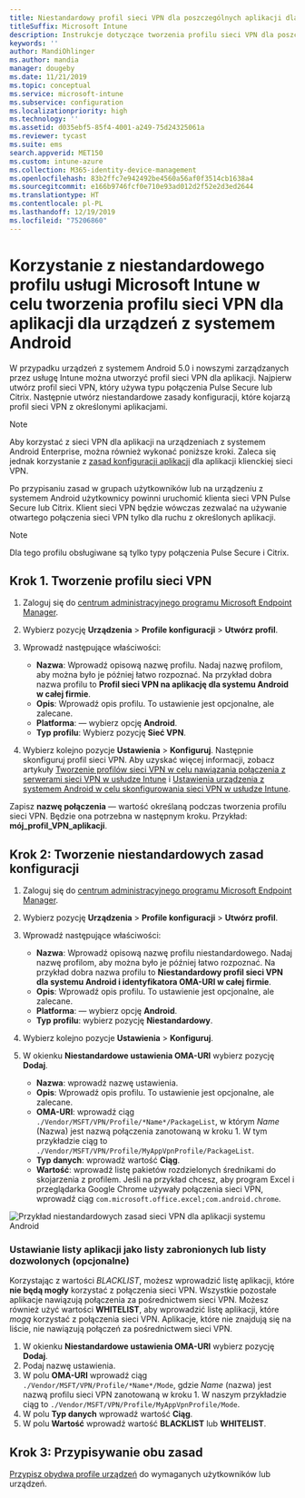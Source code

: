 ```yaml
---
title: Niestandardowy profil sieci VPN dla poszczególnych aplikacji dla systemu Android
titleSuffix: Microsoft Intune
description: Instrukcje dotyczące tworzenia profilu sieci VPN dla poszczególnych aplikacji dla urządzeń z systemem Android zarządzanych przez usługę Microsoft Intune.
keywords: ''
author: MandiOhlinger
ms.author: mandia
manager: dougeby
ms.date: 11/21/2019
ms.topic: conceptual
ms.service: microsoft-intune
ms.subservice: configuration
ms.localizationpriority: high
ms.technology: ''
ms.assetid: d035ebf5-85f4-4001-a249-75d24325061a
ms.reviewer: tycast
ms.suite: ems
search.appverid: MET150
ms.custom: intune-azure
ms.collection: M365-identity-device-management
ms.openlocfilehash: 83b2ffc7e942492be4560a56af0f3514cb1638a4
ms.sourcegitcommit: e166b9746fcf0e710e93ad012d2f52e2d3ed2644
ms.translationtype: HT
ms.contentlocale: pl-PL
ms.lasthandoff: 12/19/2019
ms.locfileid: "75206860"
---
```

# <a name="use-a-microsoft-intune-custom-profile-to-create-a-per-app-vpn-profile-for-android-devices"></a>Korzystanie z niestandardowego profilu usługi Microsoft Intune w celu tworzenia profilu sieci VPN dla aplikacji dla urządzeń z systemem Android

W przypadku urządzeń z systemem Android 5.0 i nowszymi zarządzanych przez usługę Intune można utworzyć profil sieci VPN dla aplikacji. Najpierw utwórz profil sieci VPN, który używa typu połączenia Pulse Secure lub Citrix. Następnie utwórz niestandardowe zasady konfiguracji, które kojarzą profil sieci VPN z określonymi aplikacjami.

> [!NOTE]
> Aby korzystać z sieci VPN dla aplikacji na urządzeniach z systemem Android Enterprise, można również wykonać poniższe kroki. Zaleca się jednak korzystanie z [zasad konfiguracji aplikacji](../apps/app-configuration-policies-use-android.md) dla aplikacji klienckiej sieci VPN.

Po przypisaniu zasad w grupach użytkowników lub na urządzeniu z systemem Android użytkownicy powinni uruchomić klienta sieci VPN Pulse Secure lub Citrix. Klient sieci VPN będzie wówczas zezwalać na używanie otwartego połączenia sieci VPN tylko dla ruchu z określonych aplikacji.

> [!NOTE]
>
> Dla tego profilu obsługiwane są tylko typy połączenia Pulse Secure i Citrix.

## <a name="step-1-create-a-vpn-profile"></a>Krok 1. Tworzenie profilu sieci VPN

1. Zaloguj się do [centrum administracyjnego programu Microsoft Endpoint Manager](https://go.microsoft.com/fwlink/?linkid=2109431).
2. Wybierz pozycję **Urządzenia** > **Profile konfiguracji** > **Utwórz profil**.
3. Wprowadź następujące właściwości:

    - **Nazwa**: Wprowadź opisową nazwę profilu. Nadaj nazwę profilom, aby można było je później łatwo rozpoznać. Na przykład dobra nazwa profilu to **Profil sieci VPN na aplikację dla systemu Android w całej firmie**.
    - **Opis**: Wprowadź opis profilu. To ustawienie jest opcjonalne, ale zalecane.
    - **Platforma**: — wybierz opcję **Android**.
    - **Typ profilu**: Wybierz pozycję **Sieć VPN**.

4. Wybierz kolejno pozycje **Ustawienia** > **Konfiguruj**. Następnie skonfiguruj profil sieci VPN. Aby uzyskać więcej informacji, zobacz artykuły [Tworzenie profilów sieci VPN w celu nawiązania połączenia z serwerami sieci VPN w usłudze Intune](vpn-settings-configure.md) i [Ustawienia urządzenia z systemem Android w celu skonfigurowania sieci VPN w usłudze Intune](vpn-settings-android.md).

Zapisz **nazwę połączenia** — wartość określaną podczas tworzenia profilu sieci VPN. Będzie ona potrzebna w następnym kroku. Przykład: **mój_profil_VPN_aplikacji**.

## <a name="step-2-create-a-custom-configuration-policy"></a>Krok 2: Tworzenie niestandardowych zasad konfiguracji

1. Zaloguj się do [centrum administracyjnego programu Microsoft Endpoint Manager](https://go.microsoft.com/fwlink/?linkid=2109431).
2. Wybierz pozycję **Urządzenia** > **Profile konfiguracji** > **Utwórz profil**.
3. Wprowadź następujące właściwości:

    - **Nazwa**: Wprowadź opisową nazwę profilu niestandardowego. Nadaj nazwę profilom, aby można było je później łatwo rozpoznać. Na przykład dobra nazwa profilu to **Niestandardowy profil sieci VPN dla systemu Android i identyfikatora OMA-URI w całej firmie**.
    - **Opis**: Wprowadź opis profilu. To ustawienie jest opcjonalne, ale zalecane.
    - **Platforma**: — wybierz opcję **Android**.
    - **Typ profilu**: wybierz pozycję **Niestandardowy**.

4. Wybierz kolejno pozycje **Ustawienia** > **Konfiguruj**.
5. W okienku **Niestandardowe ustawienia OMA-URI** wybierz pozycję **Dodaj**.
    - **Nazwa**: wprowadź nazwę ustawienia.
    - **Opis**: Wprowadź opis profilu. To ustawienie jest opcjonalne, ale zalecane.
    - **OMA-URI**: wprowadź ciąg `./Vendor/MSFT/VPN/Profile/*Name*/PackageList`, w którym *Name* (Nazwa) jest nazwą połączenia zanotowaną w kroku 1. W tym przykładzie ciąg to `./Vendor/MSFT/VPN/Profile/MyAppVpnProfile/PackageList`.
    - **Typ danych**: wprowadź wartość **Ciąg**.
    - **Wartość**: wprowadź listę pakietów rozdzielonych średnikami do skojarzenia z profilem. Jeśli na przykład chcesz, aby program Excel i przeglądarka Google Chrome używały połączenia sieci VPN, wprowadź ciąg `com.microsoft.office.excel;com.android.chrome`.

![Przykład niestandardowych zasad sieci VPN dla aplikacji systemu Android](./media/android-pulse-secure-per-app-vpn/android_per_app_vpn_oma_uri.png)

### <a name="set-your-app-list-to-blacklist-or-whitelist-optional"></a>Ustawianie listy aplikacji jako listy zabronionych lub listy dozwolonych (opcjonalne)

Korzystając z wartości *BLACKLIST*, możesz wprowadzić listę aplikacji, które **nie będą mogły** korzystać z połączenia sieci VPN. Wszystkie pozostałe aplikacje nawiązują połączenia za pośrednictwem sieci VPN. Możesz również użyć wartości **WHITELIST**, aby wprowadzić listę aplikacji, które *mogą* korzystać z połączenia sieci VPN. Aplikacje, które nie znajdują się na liście, nie nawiązują połączeń za pośrednictwem sieci VPN.

1. W okienku **Niestandardowe ustawienia OMA-URI** wybierz pozycję **Dodaj**.
2. Podaj nazwę ustawienia.
3. W polu **OMA-URI** wprowadź ciąg `./Vendor/MSFT/VPN/Profile/*Name*/Mode`, gdzie *Name* (nazwa) jest nazwą profilu sieci VPN zanotowaną w kroku 1. W naszym przykładzie ciąg to `./Vendor/MSFT/VPN/Profile/MyAppVpnProfile/Mode`.
4. W polu **Typ danych** wprowadź wartość **Ciąg**.
5. W polu **Wartość** wprowadź wartość **BLACKLIST** lub **WHITELIST**.

## <a name="step-3-assign-both-policies"></a>Krok 3: Przypisywanie obu zasad

[Przypisz obydwa profile urządzeń](device-profile-assign.md) do wymaganych użytkowników lub urządzeń.
